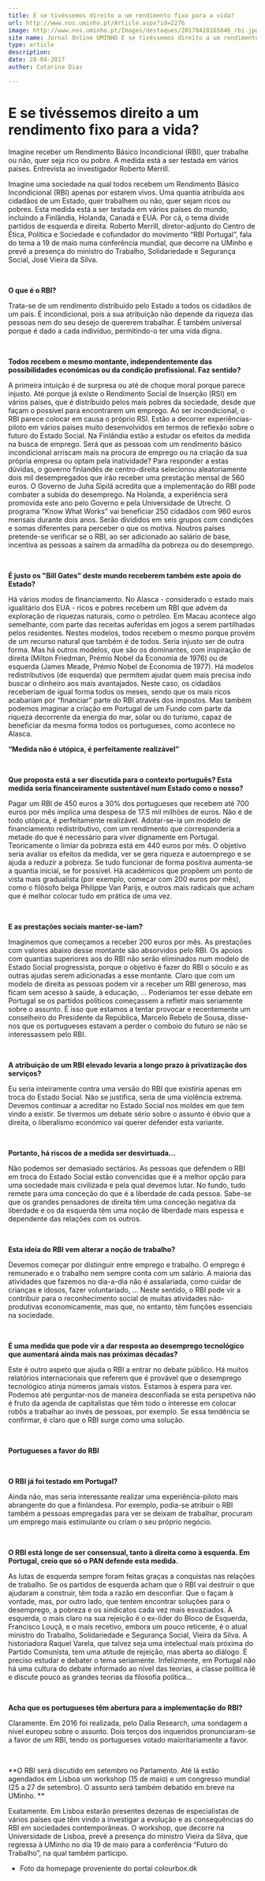 ```yaml
---
title: E se tivéssemos direito a um rendimento fixo para a vida?
url: http://www.nos.uminho.pt/Article.aspx?id=2276
image: http://www.nos.uminho.pt/Images/destaques/20170428165846_rbi.jpg
site name: Jornal Online UMINHO E se tivéssemos direito a um rendimento fixo para a vida?
type: article
description: 
date: 28-04-2017
author: Catarina Dias

---
```

# E se tivéssemos direito a um rendimento fixo para a vida?


  

Imagine receber um Rendimento Básico Incondicional (RBI), quer trabalhe ou não, quer seja rico ou pobre. A medida está a ser testada em vários países. Entrevista ao investigador Roberto Merrill.

Imagine uma sociedade na qual todos recebem um Rendimento Básico Incondicional (RBI) apenas por estarem vivos. Uma quantia atribuída aos cidadãos de um Estado, quer trabalhem ou não, quer sejam ricos ou pobres. Esta medida está a ser testada em vários países do mundo, incluindo a Finlândia, Holanda, Canadá e EUA. Por cá, o tema divide partidos de esquerda e direita. Roberto Merrill, diretor-adjunto do Centro de Ética, Política e Sociedade e cofundador do movimento “RBI Portugal”, fala do tema a 19 de maio numa conferência mundial, que decorre na UMinho e prevê a presença do ministro do Trabalho, Solidariedade e Segurança Social, José Vieira da Silva.

 

**O que é o RBI?** 

Trata-se de um rendimento distribuído pelo Estado a todos os cidadãos de um país. É incondicional, pois a sua atribuição não depende da riqueza das pessoas nem do seu desejo de quererem trabalhar. É também universal porque é dado a cada indivíduo, permitindo-o ter uma vida digna.

 

**Todos recebem o mesmo montante, independentemente das possibilidades económicas ou da condição profissional. Faz sentido?** 

A primeira intuição é de surpresa ou até de choque moral porque parece injusto. Até porque já existe o Rendimento Social de Inserção (RSI) em vários países, que é distribuído pelos mais pobres da sociedade, desde que façam o possível para encontrarem um emprego. Ao ser incondicional, o RBI parece colocar em causa o próprio RSI. Estão a decorrer experiências-piloto em vários países muito desenvolvidos em termos de reflexão sobre o futuro do Estado Social. Na Finlândia estão a estudar os efeitos da medida na busca de emprego. Será que as pessoas com um rendimento básico incondicional arriscam mais na procura de emprego ou na criação da sua própria empresa ou optam pela inatividade? Para responder a estas dúvidas, o governo finlandês de centro-direita selecionou aleatoriamente dois mil desempregados que irão receber uma prestação mensal de 560 euros. O Governo de Juha Sipilä acredita que a implementação do RBI pode combater a subida do desemprego. Na Holanda, a experiência será promovida este ano pelo Governo e pela Universidade de Utrecht. O programa “Know What Works” vai beneficiar 250 cidadãos com 960 euros mensais durante dois anos. Serão divididos em seis grupos com condições e somas diferentes para perceber o que os motiva. Noutros países pretende-se verificar se o RBI, ao ser adicionado ao salário de base, incentiva as pessoas a saírem da armadilha da pobreza ou do desemprego.

 

**É justo os "Bill Gates" deste mundo receberem também este apoio do Estado?** 

Há vários modos de financiamento. No Alasca - considerado o estado mais igualitário dos EUA - ricos e pobres recebem um RBI que advém da exploração de riquezas naturais, como o petróleo. Em Macau acontece algo semelhante, com parte das receitas auferidas em jogos a serem partilhadas pelos residentes. Nestes modelos, todos recebem o mesmo porque provém de um recurso natural que também é de todos. Seria injusto ser de outra forma. Mas há outros modelos, que são os dominantes, com inspiração de direita (Milton Friedman, Prémio Nobel da Economia de 1976) ou de esquerda (James Meade, Prémio Nobel de Economia de 1977). Há modelos redistributivos (de esquerda) que permitem ajudar quem mais precisa indo buscar o dinheiro aos mais avantajados. Neste caso, os cidadãos receberiam de igual forma todos os meses, sendo que os mais ricos acabariam por “financiar” parte do RBI através dos impostos. Mas também podemos imaginar a criação em Portugal de um Fundo com parte da riqueza decorrente da energia do mar, solar ou do turismo, capaz de beneficiar da mesma forma todos os portugueses, como acontece no Alasca.

**“Medida não é utópica, é perfeitamente realizável”** 

 

**Que proposta está a ser discutida para o contexto português? Esta medida seria financeiramente sustentável num Estado como o nosso?** 

Pagar um RBI de 450 euros a 30% dos portugueses que recebem até 700 euros por mês implica uma despesa de 17.5 mil milhões de euros. Não é de todo utópica, é perfeitamente realizável. Adotar-se-ia um modelo de financiamento redistributivo, com um rendimento que corresponderia a metade do que é necessário para viver dignamente em Portugal. Teoricamente o limiar da pobreza está em 440 euros por mês. O objetivo seria avaliar os efeitos da medida, ver se gera riqueza e autoemprego e se ajuda a reduzir a pobreza. Se tudo funcionar de forma positiva aumenta-se a quantia inicial, se for possível. Há académicos que propõem um ponto de vista mais gradualista (por exemplo, começar com 200 euros por mês), como o filósofo belga Philippe Van Parijs, e outros mais radicais que acham que é melhor colocar tudo em prática de uma vez.

 

**E as prestações sociais manter-se-iam?** 

Imaginemos que começamos a receber 200 euros por mês. As prestações com valores abaixo desse montante são absorvidos pelo RBI. Os apoios com quantias superiores aos do RBI não serão eliminados num modelo de Estado Social progressista, porque o objetivo é fazer do RBI o sóculo e as outras ajudas serem adicionadas a esse montante. Claro que com um modelo de direita as pessoas podem vir a receber um RBI generoso, mas ficam sem acesso à saúde, à educação, ... Poderíamos ter esse debate em Portugal se os partidos políticos começassem a refletir mais seriamente sobre o assunto. É isso que estamos a tentar provocar e recentemente um conselheiro do Presidente da República, Marcelo Rebelo de Sousa, disse-nos que os portugueses estavam a perder o comboio do futuro se não se interessassem pelo RBI.

 

**A atribuição de um RBI elevado levaria a longo prazo à privatização dos serviços?** 

Eu seria inteiramente contra uma versão do RBI que existiria apenas em troca do Estado Social. Não se justifica, seria de uma violência extrema. Devemos continuar a acreditar no Estado Social nos moldes em que tem vindo a existir. Se tivermos um debate sério sobre o assunto é óbvio que a direita, o liberalismo económico vai querer defender esta variante.

 

**Portanto, há riscos de a medida ser desvirtuada…** 

Não podemos ser demasiado sectários. As pessoas que defendem o RBI em troca do Estado Social estão convencidas que é a melhor opção para uma sociedade mais civilizada e pela qual devemos lutar. No fundo, tudo remete para uma conceção do que é a liberdade de cada pessoa. Sabe-se que os grandes pensadores de direita têm uma conceção negativa da liberdade e os da esquerda têm uma noção de liberdade mais espessa e dependente das relações com os outros.

 

**Esta ideia do RBI vem alterar a noção de trabalho?** 

Devemos começar por distinguir entre emprego e trabalho. O emprego é remunerado e o trabalho nem sempre conta com um salário. A maioria das atividades que fazemos no dia-a-dia não é assalariada, como cuidar de crianças e idosos, fazer voluntariado, … Neste sentido, o RBI pode vir a contribuir para o reconhecimento social de muitas atividades não-produtivas economicamente, mas que, no entanto, têm funções essenciais na sociedade.

 

**É uma medida que pode vir a dar resposta ao desemprego tecnológico que aumentará ainda mais nas próximas décadas?** 

Este é outro aspeto que ajuda o RBI a entrar no debate público. Há muitos relatórios internacionais que referem que é provável que o desemprego tecnológico atinja números jamais vistos. Estamos à espera para ver. Podemos até perguntar-nos de maneira desconfiada se esta perspetiva não é fruto da agenda de capitalistas que têm todo o interesse em colocar robôs a trabalhar ao invés de pessoas, por exemplo. Se essa tendência se confirmar, é claro que o RBI surge como uma solução.
 

 

**Portugueses a favor do RBI** 

 

**O RBI já foi testado em Portugal?** 

Ainda não, mas seria interessante realizar uma experiência-piloto mais abrangente do que a finlandesa. Por exemplo, podia-se atribuir o RBI também a pessoas empregadas para ver se deixam de trabalhar, procuram um emprego mais estimulante ou criam o seu próprio negócio.

 

**O RBI está longe de ser consensual, tanto à direita como à esquerda. Em Portugal, creio que só o PAN defende esta medida.** 

As lutas de esquerda sempre foram feitas graças a conquistas nas relações de trabalho. Se os partidos de esquerda acham que o RBI vai destruir o que ajudaram a construir, têm toda a razão em desconfiar. Que o façam à vontade, mas, por outro lado, que tentem encontrar soluções para o desemprego, a pobreza e os sindicatos cada vez mais esvaziados. À esquerda, o mais claro na sua rejeição é o ex-líder do Bloco de Esquerda, Francisco Louçã, e o mais recetivo, embora um pouco reticente, é o atual ministro do Trabalho, Solidariedade e Segurança Social, Vieira da Silva. A historiadora Raquel Varela, que talvez seja uma intelectual mais próxima do Partido Comunista, tem uma atitude de rejeição, mas aberta ao diálogo. É preciso estudar e debater o tema seriamente. Infelizmente, em Portugal não há uma cultura do debate informado ao nível das teorias, a classe política lê e discute pouco as grandes teorias da filosofia política…

 

**Acha que os portugueses têm abertura para a implementação do RBI?** 

Claramente. Em 2016 foi realizada, pelo Dalia Research, uma sondagem a nível europeu sobre o assunto. Dois terços dos inqueridos pronunciaram-se a favor de um RBI, tendo os portugueses votado maioritariamente a favor.

 

**O RBI será discutido em setembro no Parlamento. Até lá estão agendados em Lisboa um workshop (15 de maio) e um congresso mundial (25 a 27 de setembro). O assunto será também debatido em breve na UMinho. ** 

Exatamente. Em Lisboa estarão presentes dezenas de especialistas de vários países que têm vindo a investigar a evolução e as consequências do RBI em sociedades contemporâneas. O workshop, que decorre na Universidade de Lisboa, prevê a presença do ministro Vieira da Silva, que regressa à UMinho no dia 19 de maio para a conferência “Futuro do Trabalho”, na qual também participo.

* Foto da homepage proveniente do portal colourbox.dk

